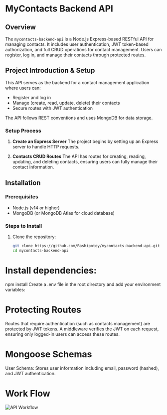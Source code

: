 # MyContacts Backend API

## Overview
The `mycontacts-backend-api` is a Node.js Express-based RESTful API for managing contacts. It includes user authentication, JWT token-based authorization, and full CRUD operations for contact management. Users can register, log in, and manage their contacts through protected routes.

## Project Introduction & Setup
This API serves as the backend for a contact management application where users can:
- Register and log in
- Manage (create, read, update, delete) their contacts
- Secure routes with JWT authentication

The API follows REST conventions and uses MongoDB for data storage.

### Setup Process
1. **Create an Express Server**
   The project begins by setting up an Express server to handle HTTP requests.
   
2. **Contacts CRUD Routes**
   The API has routes for creating, reading, updating, and deleting contacts, ensuring users can fully manage their contact information.

## Installation

### Prerequisites
- Node.js (v14 or higher)
- MongoDB (or MongoDB Atlas for cloud database)

### Steps to Install
1. Clone the repository:

   ```bash
   git clone https://github.com/Rashipotey/mycontacts-backend-api.git
   cd mycontacts-backend-api

# Install dependencies:
npm install
Create a .env file in the root directory and add your environment variables:

# Protecting Routes
Routes that require authentication (such as contacts management) are protected by JWT tokens. A middleware verifies the JWT on each request, ensuring only logged-in users can access these routes.

# Mongoose Schemas
User Schema: Stores user information including email, password (hashed), and JWT authentication.

# Work Flow 
![API Workflow](./assets/flow%20diagram.png)